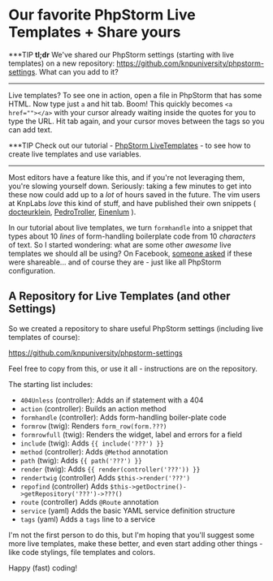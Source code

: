 # Our favorite PhpStorm Live Templates + Share yours

***TIP
**tl;dr** We've shared our PhpStorm settings (starting with live templates) on
a new repository: https://github.com/knpuniversity/phpstorm-settings. What can
you add to it?
***

Live templates? To see one in action, open a file in PhpStorm that has some HTML.
Now type just `a` and hit tab. Boom! This quickly becomes `<a href=""></a>` with
your cursor already waiting inside the quotes for you to type the URL. Hit tab again,
and your cursor moves between the tags so you can add text.

***TIP
Check out our tutorial - [PhpStorm LiveTemplates](http://knpuniversity.com/screencast/phpstorm/live-templates) - to see how to create
live templates and use variables.
***

Most editors have a feature like this, and if you're not leveraging them, you're
slowing yourself down. Seriously: taking a few minutes to get into these now could
add up to a *lot* of hours saved in the future. The vim users at KnpLabs *love* this
kind of stuff, and have published their own snippets (
[docteurklein](https://github.com/docteurklein/dot-files/tree/master/vim/UltiSnips/php),
[PedroTroller](https://github.com/PedroTroller/DotFiles/tree/master/Symlink/vim/UltiSnips),
[Einenlum](https://gitlab.com/Einenlum/dotfiles/tree/master/symlinks/.vim/UltiSnips/php)
).

In our tutorial about live templates, we turn `formhandle` into a snippet that
types about 10 *lines* of form-handling boilerplate code from 10 *characters* of
text. So I started wondering: what are some other *awesome* live templates we should
all be using? On Facebook, [someone asked](https://www.facebook.com/KnpLabs/photos/a.192365440813366.44246.191948140855096/922724781110758/?type=1&comment_id=922850677764835&offset=0&total_comments=3)
if these were shareable... and of course they are - just like all PhpStorm configuration.

## A Repository for Live Templates (and other Settings)

So we created a repository to share useful PhpStorm settings (including live templates
of course):

https://github.com/knpuniversity/phpstorm-settings

Feel free to copy from this, or use it all - instructions are on the repository.

The starting list includes:

* `404Unless` (controller): Adds an if statement with a 404
* `action` (controller): Builds an action method
* `formhandle` (controller): Adds form-handling boiler-plate code
* `formrow` (twig): Renders `form_row(form.???)`
* `formrowfull` (twig): Renders the widget, label and errors for a field
* `include` (twig): Adds `{{ include('???') }}`
* `method` (controller): Adds `@Method` annotation
* `path` (twig): Adds `{{ path('???') }}`
* `render` (twig): Adds `{{ render(controller('???')) }}`
* `rendertwig` (controller) Adds `$this->render('???')` 
* `repofind` (controller) Adds `$this->getDoctrine()->getRepository('???')->???()`
* `route` (controller) Adds `@Route` annotation
* `service` (yaml) Adds the basic YAML service definition structure
* `tags` (yaml) Adds a `tags` line to a service

I'm not the first person to do this, but I'm hoping that you'll suggest some more
live templates, make these better, and even start adding other things - like code
stylings, file templates and colors.

Happy (fast) coding!
